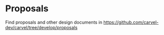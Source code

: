 # Proposals

Find proposals and other design documents in https://github.com/carvel-dev/carvel/tree/develop/proposals
